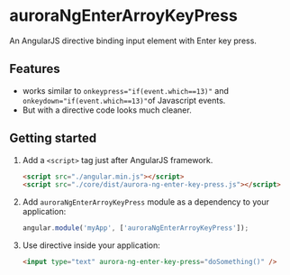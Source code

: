 auroraNgEnterArroyKeyPress
=========================

An AngularJS directive binding input element with Enter key press.

## Features
- works similar to `onkeypress="if(event.which==13)"` and `onkeydown="if(event.which==13)"`of Javascript events.
- But with a directive code looks much cleaner.

## Getting started

1. Add a `<script>` tag just after AngularJS framework.
    ```html
    <script src="./angular.min.js"></script>
    <script src="./core/dist/aurora-ng-enter-key-press.js"></script>
    ```

2. Add `auroraNgEnterArroyKeyPress` module as a dependency to your application:
   ```javascript
   angular.module('myApp', ['auroraNgEnterArroyKeyPress']);
   ```

3. Use directive inside your application:
      ```html
      <input type="text" aurora-ng-enter-key-press="doSomething()" />
      ```
